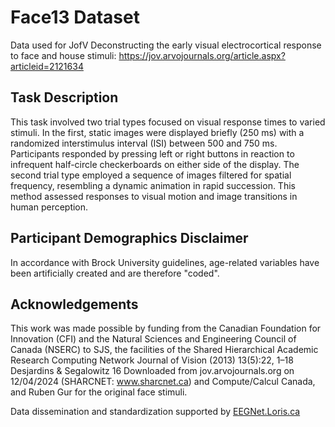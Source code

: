 # Face13 Dataset

Data used for JofV Deconstructing the early visual electrocortical response to face and house stimuli:
https://jov.arvojournals.org/article.aspx?articleid=2121634

## Task Description

This task involved two trial types focused on visual response times to varied stimuli. In the first, static images were displayed briefly (250 ms) with a randomized interstimulus interval (ISI) between 500 and 750 ms. Participants responded by pressing left or right buttons in reaction to infrequent half-circle checkerboards on either side of the display. The second trial type employed a sequence of images filtered for spatial frequency, resembling a dynamic animation in rapid succession. This method assessed responses to visual motion and image transitions in human perception.

## Participant Demographics Disclaimer

In accordance with Brock University guidelines, age-related variables have been artificially created and are therefore "coded". 

## Acknowledgements

This work was made possible by funding from the Canadian Foundation for Innovation (CFI) and the Natural Sciences and Engineering Council of Canada (NSERC) to SJS, the facilities of the Shared Hierarchical Academic Research Computing Network Journal of Vision (2013) 13(5):22, 1–18 Desjardins & Segalowitz 16 Downloaded from jov.arvojournals.org on 12/04/2024 (SHARCNET: www.sharcnet.ca) and Compute/Calcul Canada, and Ruben Gur for the original face stimuli.

Data dissemination and standardization supported by [EEGNet.Loris.ca](https://eegnet.loris.ca)
